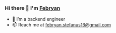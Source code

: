 ### Hi there 👋 I'm [Febryan](https://febster16.vercel.app/)

- 🔭 I’m a backend engineer
- 📫 Reach me at [febryan.stefanus16@gmail.com](mailto:febryan.stefanus16@gmail.com)
<!--
**febster16/febster16** is a ✨ _special_ ✨ repository because its `README.md` (this file) appears on your GitHub profile.

Here are some ideas to get you started:

- 🔭 I’m currently working on ...
- 🌱 I’m currently learning ...
- 👯 I’m looking to collaborate on ...
- 🤔 I’m looking for help with ...
- 💬 Ask me about ...
- 📫 How to reach me: ...
- 😄 Pronouns: ...
- ⚡ Fun fact: ...
-->
